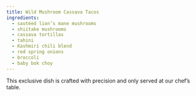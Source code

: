 ```yaml
---
title: Wild Mushroom Cassava Tacos
ingredients:
  - sautéed lion’s mane mushrooms
  - shiitake mushrooms
  - cassava tortillas
  - tahini
  - Kashmiri chili blend
  - red spring onions
  - broccoli
  - baby bok choy
---
```


This exclusive dish is crafted with precision and only served at our chef’s table.
